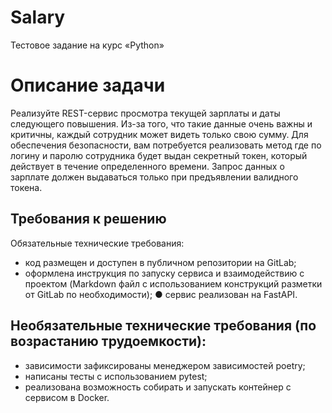 # Salary
 
Тестовое задание на курс «Python»

# Описание задачи
Реализуйте REST-сервис просмотра текущей зарплаты и даты следующего
повышения. Из-за того, что такие данные очень важны и критичны, каждый
сотрудник может видеть только свою сумму. Для обеспечения безопасности, вам
потребуется реализовать метод где по логину и паролю сотрудника будет выдан
секретный токен, который действует в течение определенного времени. Запрос
данных о зарплате должен выдаваться только при предъявлении валидного токена.

## Требования к решению
Обязательные технические требования:
* код размещен и доступен в публичном репозитории на GitLab;
* оформлена инструкция по запуску сервиса и взаимодействию с проектом (Markdown файл с использованием конструкций разметки от GitLab по
необходимости);
● сервис реализован на FastAPI.
## Необязательные технические требования (по возрастанию трудоемкости):
* зависимости зафиксированы менеджером зависимостей poetry;
* написаны тесты с использованием pytest;
* реализована возможность собирать и запускать контейнер с сервисом в Docker.
